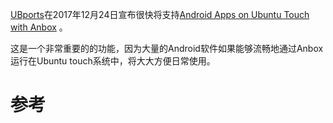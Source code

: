 [UBports](https://ubports.com/)在2017年12月24日宣布很快将支持[Android Apps on Ubuntu Touch with Anbox](https://ubports.com/blog/latest-news-1/post/android-apps-on-ubuntu-touch-with-anbox-107) 。

这是一个非常重要的的功能，因为大量的Android软件如果能够流畅地通过Anbox运行在Ubuntu touch系统中，将大大方便日常使用。

# 参考


